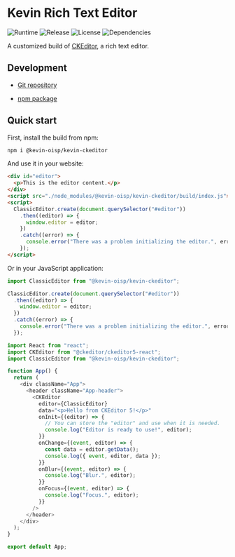 # Kevin Rich Text Editor

![Runtime](https://img.shields.io/node/v/@sab-international/rich-text-editor.svg) ![Release](https://img.shields.io/npm/v/@sab-international/rich-text-editor.svg) ![License](https://img.shields.io/npm/l/@sab-international/rich-text-editor.svg) ![Dependencies](https://david-dm.org/sab-international/rich-text-editor.svg)

A customized build of [CKEditor](https://ckeditor.com/ckeditor-5), a rich text editor.

## Development

- [Git repository](https://github.com/KevinDangVN/ckeditor)

- [npm package](https://www.npmjs.com/package/@kevin-oisp/kevin-ckeditor)

## Quick start

First, install the build from npm:

```bash
npm i @kevin-oisp/kevin-ckeditor
```

And use it in your website:

```html
<div id="editor">
  <p>This is the editor content.</p>
</div>
<script src="./node_modules/@kevin-oisp/kevin-ckeditor/build/index.js"></script>
<script>
  ClassicEditor.create(document.querySelector("#editor"))
    .then((editor) => {
      window.editor = editor;
    })
    .catch((error) => {
      console.error("There was a problem initializing the editor.", error);
    });
</script>
```

Or in your JavaScript application:

```js
import ClassicEditor from "@kevin-oisp/kevin-ckeditor";

ClassicEditor.create(document.querySelector("#editor"))
  .then((editor) => {
    window.editor = editor;
  })
  .catch((error) => {
    console.error("There was a problem initializing the editor.", error);
  });
```

```js (ReactJS)
import React from "react";
import CKEditor from "@ckeditor/ckeditor5-react";
import ClassicEditor from "@kevin-oisp/kevin-ckeditor";

function App() {
  return (
    <div className="App">
      <header className="App-header">
        <CKEditor
          editor={ClassicEditor}
          data="<p>Hello from CKEditor 5!</p>"
          onInit={(editor) => {
            // You can store the "editor" and use when it is needed.
            console.log("Editor is ready to use!", editor);
          }}
          onChange={(event, editor) => {
            const data = editor.getData();
            console.log({ event, editor, data });
          }}
          onBlur={(event, editor) => {
            console.log("Blur.", editor);
          }}
          onFocus={(event, editor) => {
            console.log("Focus.", editor);
          }}
        />
      </header>
    </div>
  );
}

export default App;
```
